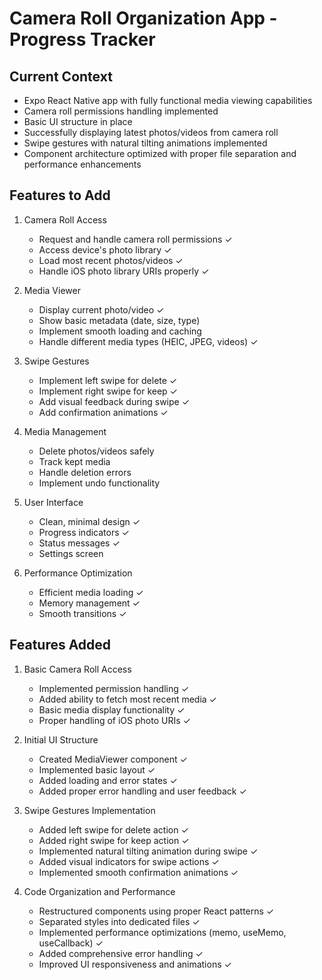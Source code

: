 # Camera Roll Organization App - Progress Tracker

## Current Context
- Expo React Native app with fully functional media viewing capabilities
- Camera roll permissions handling implemented
- Basic UI structure in place
- Successfully displaying latest photos/videos from camera roll
- Swipe gestures with natural tilting animations implemented
- Component architecture optimized with proper file separation and performance enhancements

## Features to Add
1. Camera Roll Access
   - Request and handle camera roll permissions ✓
   - Access device's photo library ✓
   - Load most recent photos/videos ✓
   - Handle iOS photo library URIs properly ✓

2. Media Viewer
   - Display current photo/video ✓
   - Show basic metadata (date, size, type)
   - Implement smooth loading and caching
   - Handle different media types (HEIC, JPEG, videos) ✓

3. Swipe Gestures
   - Implement left swipe for delete ✓
   - Implement right swipe for keep ✓
   - Add visual feedback during swipe ✓
   - Add confirmation animations ✓

4. Media Management
   - Delete photos/videos safely
   - Track kept media
   - Handle deletion errors
   - Implement undo functionality

5. User Interface
   - Clean, minimal design ✓
   - Progress indicators ✓
   - Status messages ✓
   - Settings screen

6. Performance Optimization
   - Efficient media loading ✓
   - Memory management ✓
   - Smooth transitions ✓

## Features Added
1. Basic Camera Roll Access
   - Implemented permission handling ✓
   - Added ability to fetch most recent media ✓
   - Basic media display functionality ✓
   - Proper handling of iOS photo URIs ✓

2. Initial UI Structure
   - Created MediaViewer component ✓
   - Implemented basic layout ✓
   - Added loading and error states ✓
   - Added proper error handling and user feedback ✓

3. Swipe Gestures Implementation
   - Added left swipe for delete action ✓
   - Added right swipe for keep action ✓
   - Implemented natural tilting animation during swipe ✓
   - Added visual indicators for swipe actions ✓
   - Implemented smooth confirmation animations ✓

4. Code Organization and Performance
   - Restructured components using proper React patterns ✓
   - Separated styles into dedicated files ✓
   - Implemented performance optimizations (memo, useMemo, useCallback) ✓
   - Added comprehensive error handling ✓
   - Improved UI responsiveness and animations ✓
